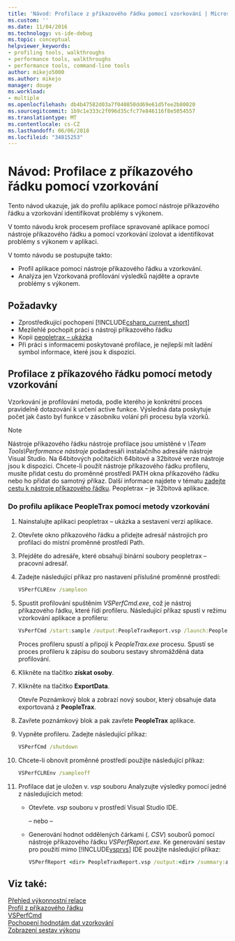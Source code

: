 ```yaml
---
title: 'Návod: Profilace z příkazového řádku pomocí vzorkování | Microsoft Docs'
ms.custom: ''
ms.date: 11/04/2016
ms.technology: vs-ide-debug
ms.topic: conceptual
helpviewer_keywords:
- profiling tools, walkthroughs
- performance tools, walkthroughs
- performance tools, command-line tools
author: mikejo5000
ms.author: mikejo
manager: douge
ms.workload:
- multiple
ms.openlocfilehash: db4b47582d03a7f040850dd69e61d5fee2b80020
ms.sourcegitcommit: 1b9c1e333c2f096d35cfc77e846116f8e5054557
ms.translationtype: MT
ms.contentlocale: cs-CZ
ms.lasthandoff: 06/06/2018
ms.locfileid: "34815253"
---
```

# <a name="walkthrough-command-line-profiling-using-sampling"></a>Návod: Profilace z příkazového řádku pomocí vzorkování

Tento návod ukazuje, jak do profilu aplikace pomocí nástroje příkazového řádku a vzorkování identifikovat problémy s výkonem.

V tomto návodu krok procesem profilace spravované aplikace pomocí nástroje příkazového řádku a pomocí vzorkování izolovat a identifikovat problémy s výkonem v aplikaci.

V tomto návodu se postupujte takto:

- Profil aplikace pomocí nástroje příkazového řádku a vzorkování.
- Analýza jen Vzorkovaná profilování výsledků najděte a opravte problémy s výkonem.

## <a name="prerequisites"></a>Požadavky

- Zprostředkující pochopení [!INCLUDE[csharp_current_short](../misc/includes/csharp_current_short_md.md)]
- Mezilehlé pochopit práci s nástroji příkazového řádku
- Kopii [peopletrax – ukázka](../profiling/peopletrax-sample-profiling-tools.md)
- Při práci s informacemi poskytované profilace, je nejlepší mít ladění symbol informace, které jsou k dispozici.

## <a name="command-line-profiling-using-the-sampling-method"></a>Profilace z příkazového řádku pomocí metody vzorkování

Vzorkování je profilování metoda, podle kterého je konkrétní proces pravidelně dotazování k určení active funkce. Výsledná data poskytuje počet jak často byl funkce v zásobníku volání při procesu byla vzorků.

> [!NOTE]
> Nástroje příkazového řádku nástroje profilace jsou umístěné v *\Team Tools\Performance nástroje* podadresáři instalačního adresáře nástroje Visual Studio. Na 64bitových počítačích 64bitové a 32bitové verze nástroje jsou k dispozici. Chcete-li použít nástroje příkazového řádku profileru, musíte přidat cestu do proměnné prostředí PATH okna příkazového řádku nebo ho přidat do samotný příkaz. Další informace najdete v tématu [zadejte cestu k nástroje příkazového řádku](../profiling/specifying-the-path-to-profiling-tools-command-line-tools.md). Peopletrax – je 32bitová aplikace.

### <a name="to-profile-the-peopletrax-application-by-using-the-sampling-method"></a>Do profilu aplikace PeopleTrax pomocí metody vzorkování

1. Nainstalujte aplikaci peopletrax – ukázka a sestavení verzi aplikace.

2. Otevřete okno příkazového řádku a přidejte adresář nástrojích pro profilaci do místní proměnné prostředí Path.

3. Přejděte do adresáře, které obsahují binární soubory peopletrax – pracovní adresář.

4. Zadejte následující příkaz pro nastavení příslušné proměnné prostředí:

    ```cmd
    VSPerfCLREnv /sampleon
    ```

5. Spustit profilování spuštěním *VSPerfCmd.exe*, což je nástroj příkazového řádku, které řídí profileru. Následující příkaz spustí v režimu vzorkování aplikace a profileru:

    ```cmd
    VsPerfCmd /start:sample /output:PeopleTraxReport.vsp /launch:PeopleTrax.exe
    ```

     Proces profileru spustí a připojí k *PeopleTrax.exe* procesu. Spustí se proces profileru k zápisu do souboru sestavy shromážděná data profilování.

6. Klikněte na tlačítko **získat osoby**.

7. Klikněte na tlačítko **ExportData**.

     Otevře Poznámkový blok a zobrazí nový soubor, který obsahuje data exportovaná z **PeopleTrax**.

8. Zavřete poznámkový blok a pak zavřete **PeopleTrax** aplikace.

9. Vypněte profileru. Zadejte následující příkaz:

    ```cmd
    VSPerfCmd /shutdown
    ```

10. Chcete-li obnovit proměnné prostředí použijte následující příkaz:

    ```cmd
    VSPerfCLREnv /sampleoff
    ```

11. Profilace dat je uložen v. *vsp* souboru Analyzujte výsledky pomocí jedné z následujících metod:

    - Otevřete. *vsp* souboru v prostředí Visual Studio IDE.

         – nebo –

    - Generování hodnot oddělených čárkami (. *CSV*) souborů pomocí nástroje příkazového řádku *VSPerfReport.exe*. Ke generování sestav pro použití mimo [!INCLUDE[vsprvs](../code-quality/includes/vsprvs_md.md)] IDE použijte následující příkaz:

        ```cmd
        VSPerfReport <dir> PeopleTraxReport.vsp /output:<dir> /summary:all
        ```

## <a name="see-also"></a>Viz také:

[Přehled výkonnostní relace](../profiling/performance-session-overview.md)  
[Profil z příkazového řádku](../profiling/using-the-profiling-tools-from-the-command-line.md)  
[VSPerfCmd](../profiling/vsperfcmd.md)  
[Pochopení hodnotám dat vzorkování](../profiling/understanding-sampling-data-values.md)  
[Zobrazení sestav výkonu](../profiling/performance-report-views.md)
